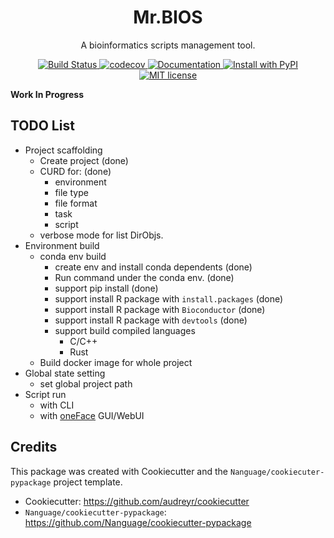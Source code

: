 <div align="center">
<h1> Mr.BIOS </h1>

<p> A bioinformatics scripts management tool. </p>

<p>
    <a href="https://github.com/Nanguage/mrbios/actions/workflows/build_and_test.yml">
        <img src="https://github.com/Nanguage/mrbios/actions/workflows/build_and_test.yml/badge.svg" alt="Build Status">
    </a>
    <a href="https://app.codecov.io/gh/Nanguage/mrbios">
        <img src="https://codecov.io/gh/Nanguage/mrbios/branch/master/graph/badge.svg" alt="codecov">
    </a>
    <a href="https://mrbios.readthedocs.io/en/latest/">
    	<img src="https://readthedocs.org/projects/mrbios/badge/?version=latest" alt="Documentation">
    </a>
  <a href="https://pypi.org/project/mrbios/">
    <img src="https://img.shields.io/pypi/v/mrbios.svg" alt="Install with PyPI" />
  </a>
  <a href="https://github.com/Nanguage/mrbios/blob/master/LICENSE">
    <img src="https://img.shields.io/github/license/Nanguage/mrbios" alt="MIT license" />
  </a>
</p>
</div>


**Work In Progress**


## TODO List

+ Project scaffolding
  * Create project (done)
  * CURD for: (done)
    + environment
    + file type
    + file format
    + task
    + script
  * verbose mode for list DirObjs.
+ Environment build
  * conda env build
    + create env and install conda dependents (done)
    + Run command under the conda env. (done)
    + support pip install (done)
    + support install R package with `install.packages` (done)
    + support install R package with `Bioconductor` (done)
    + support install R package with `devtools` (done)
    + support build compiled languages
      * C/C++
      * Rust
  * Build docker image for whole project
+ Global state setting
  * set global project path
+ Script run
  * with CLI
  * with [oneFace](https://github.com/Nanguage/oneFace) GUI/WebUI


## Credits

This package was created with Cookiecutter and the `Nanguage/cookiecuter-pypackage` project template.

+ Cookiecutter: https://github.com/audreyr/cookiecutter
+ `Nanguage/cookiecutter-pypackage`: https://github.com/Nanguage/cookiecutter-pypackage
